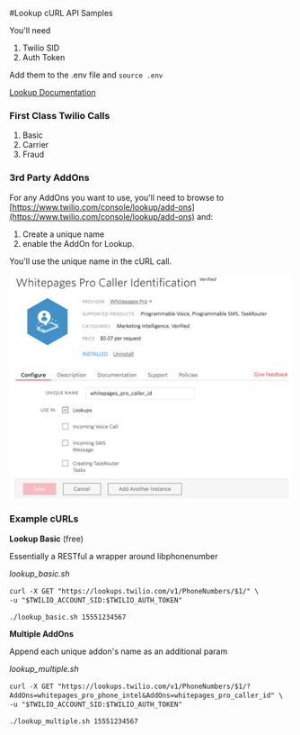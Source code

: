 #Lookup cURL API Samples

You'll need
1. Twilio SID
2. Auth Token

Add them to the .env file and 
`source .env`

[Lookup Documentation](https://www.twilio.com/docs/lookup)

### First Class Twilio Calls
1. Basic
1. Carrier
1. Fraud

### 3rd Party AddOns
For any AddOns you want to use, you'll need to browse to [https://www.twilio.com/console/lookup/add-ons](https://www.twilio.com/console/lookup/add-ons) and:
1. Create a unique name
1. enable the AddOn for Lookup.  

You'll use the unique name in the cURL call.

![alt text](enable_add_on.png)


### Example cURLs

**Lookup Basic** (free)

Essentially a RESTful a wrapper around libphonenumber

_lookup_basic.sh_
```
curl -X GET "https://lookups.twilio.com/v1/PhoneNumbers/$1/" \
-u "$TWILIO_ACCOUNT_SID:$TWILIO_AUTH_TOKEN"
```

```
./lookup_basic.sh 15551234567
```

**Multiple AddOns**

Append each unique addon's name as an additional param

_lookup_multiple.sh_
```
curl -X GET "https://lookups.twilio.com/v1/PhoneNumbers/$1/?AddOns=whitepages_pro_phone_intel&AddOns=whitepages_pro_caller_id" \
-u "$TWILIO_ACCOUNT_SID:$TWILIO_AUTH_TOKEN"
```

```
./lookup_multiple.sh 15551234567
```